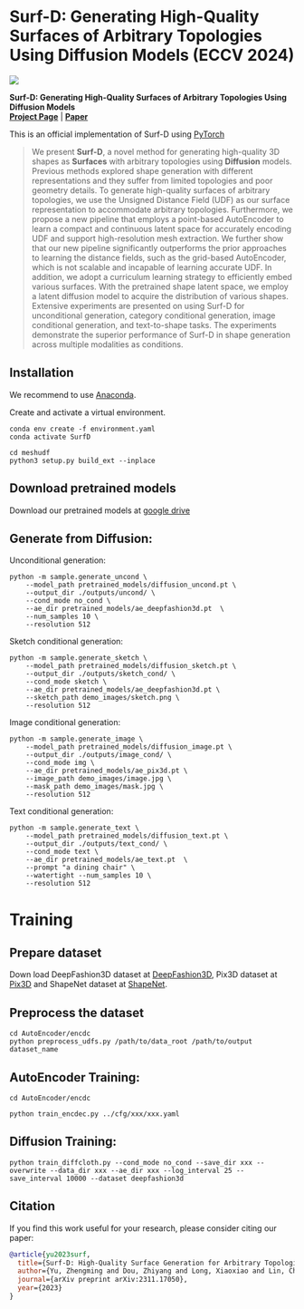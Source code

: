 # Surf-D: Generating High-Quality Surfaces of Arbitrary Topologies Using Diffusion Models (ECCV 2024)

<img src="./assets/fig_virtual_try_on.gif">

**Surf-D: Generating High-Quality Surfaces of Arbitrary Topologies Using Diffusion Models**<br>
**[Project Page](https://yzmblog.github.io/projects/SurfD)**
| **[Paper](https://arxiv.org/abs/2311.17050)**

This is an official implementation of Surf-D using [PyTorch](https://pytorch.org/)

>We present **Surf-D**, a novel method for generating high-quality 3D shapes as **Surfaces** with arbitrary topologies using **Diffusion** models. Previous methods explored shape generation with different representations and they suffer from limited topologies and poor geometry details. To generate high-quality surfaces of arbitrary topologies, we use the Unsigned Distance Field (UDF) as our surface representation to accommodate arbitrary topologies. Furthermore, we propose a new pipeline that employs a point-based AutoEncoder to learn a compact and continuous latent space for accurately encoding UDF and support high-resolution mesh extraction. We further show that our new pipeline significantly outperforms the prior approaches to learning the distance fields, such as the grid-based AutoEncoder, which is not scalable and incapable of learning accurate UDF. In addition, we adopt a curriculum learning strategy to efficiently embed various surfaces. With the pretrained shape latent space, we employ a latent diffusion model to acquire the distribution of various shapes. Extensive experiments are presented on using Surf-D for unconditional generation, category conditional generation, image conditional generation, and text-to-shape tasks. The experiments demonstrate the superior performance of Surf-D in shape generation across multiple modalities as conditions.

## Installation

We recommend to use [Anaconda](https://www.anaconda.com/).

Create and activate a virtual environment.

    conda env create -f environment.yaml
    conda activate SurfD

    cd meshudf
    python3 setup.py build_ext --inplace

## Download pretrained models
Download our pretrained models at [google drive](https://drive.google.com/drive/folders/19Wdbg-zOB48IZ3KSxayRK3q1v1HfWRUP?usp=sharing)

## Generate from Diffusion:
Unconditional generation:

    python -m sample.generate_uncond \
        --model_path pretrained_models/diffusion_uncond.pt \
        --output_dir ./outputs/uncond/ \
        --cond_mode no_cond \
        --ae_dir pretrained_models/ae_deepfashion3d.pt  \
        --num_samples 10 \
        --resolution 512

Sketch conditional generation:

    python -m sample.generate_sketch \
        --model_path pretrained_models/diffusion_sketch.pt \
        --output_dir ./outputs/sketch_cond/ \
        --cond_mode sketch \
        --ae_dir pretrained_models/ae_deepfashion3d.pt \
        --sketch_path demo_images/sketch.png \
        --resolution 512

Image conditional generation:

    python -m sample.generate_image \
        --model_path pretrained_models/diffusion_image.pt \
        --output_dir ./outputs/image_cond/ \
        --cond_mode img \
        --ae_dir pretrained_models/ae_pix3d.pt \
        --image_path demo_images/image.jpg \
        --mask_path demo_images/mask.jpg \
        --resolution 512

Text conditional generation:

    python -m sample.generate_text \
        --model_path pretrained_models/diffusion_text.pt \
        --output_dir ./outputs/text_cond/ \
        --cond_mode text \
        --ae_dir pretrained_models/ae_text.pt  \
        --prompt "a dining chair" \
        --watertight --num_samples 10 \
        --resolution 512

# Training

## Prepare dataset
Down load DeepFashion3D dataset at [DeepFashion3D](https://github.com/GAP-LAB-CUHK-SZ/deepFashion3D), Pix3D dataset at [Pix3D](http://pix3d.csail.mit.edu/) and ShapeNet dataset at [ShapeNet](https://shapenet.org/).

## Preprocess the dataset
    cd AutoEncoder/encdc
    python preprocess_udfs.py /path/to/data_root /path/to/output dataset_name

## AutoEncoder Training:
```
cd AutoEncoder/encdc
```

    python train_encdec.py ../cfg/xxx/xxx.yaml


## Diffusion Training:

    python train_diffcloth.py --cond_mode no_cond --save_dir xxx --overwrite --data_dir xxx --ae_dir xxx --log_interval 25 --save_interval 10000 --dataset deepfashion3d

<a name="citation"></a>
## Citation
If you find this work useful for your research, please consider citing our paper: 

```bibtex
@article{yu2023surf,
  title={Surf-D: High-Quality Surface Generation for Arbitrary Topologies using Diffusion Models},
  author={Yu, Zhengming and Dou, Zhiyang and Long, Xiaoxiao and Lin, Cheng and Li, Zekun and Liu, Yuan and M{\"u}ller, Norman and Komura, Taku and Habermann, Marc and Theobalt, Christian and others},
  journal={arXiv preprint arXiv:2311.17050},
  year={2023}
}
```